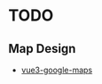 # TODO

## Map Design

- [vue3-google-maps](https://vue3-google-map.com/components/custom-marker.html)
